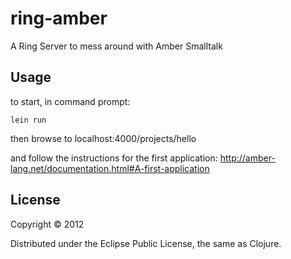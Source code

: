# ring-amber

A Ring Server to mess around with Amber Smalltalk

## Usage

to start, in command prompt:

    lein run

then browse to localhost:4000/projects/hello

and follow the instructions for the first application: http://amber-lang.net/documentation.html#A-first-application


## License

Copyright © 2012

Distributed under the Eclipse Public License, the same as Clojure.
